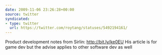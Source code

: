 ```yaml
---
date: 2009-11-06 23:26:28+00:00
source: twitter
syndicated:
- type: twitter
  url: https://twitter.com/roytang/statuses/5492194161/
---
```


Product development notes from Sirlin: http://bit.ly/ke0EU His article is for game dev but the advise applies to other software dev as well